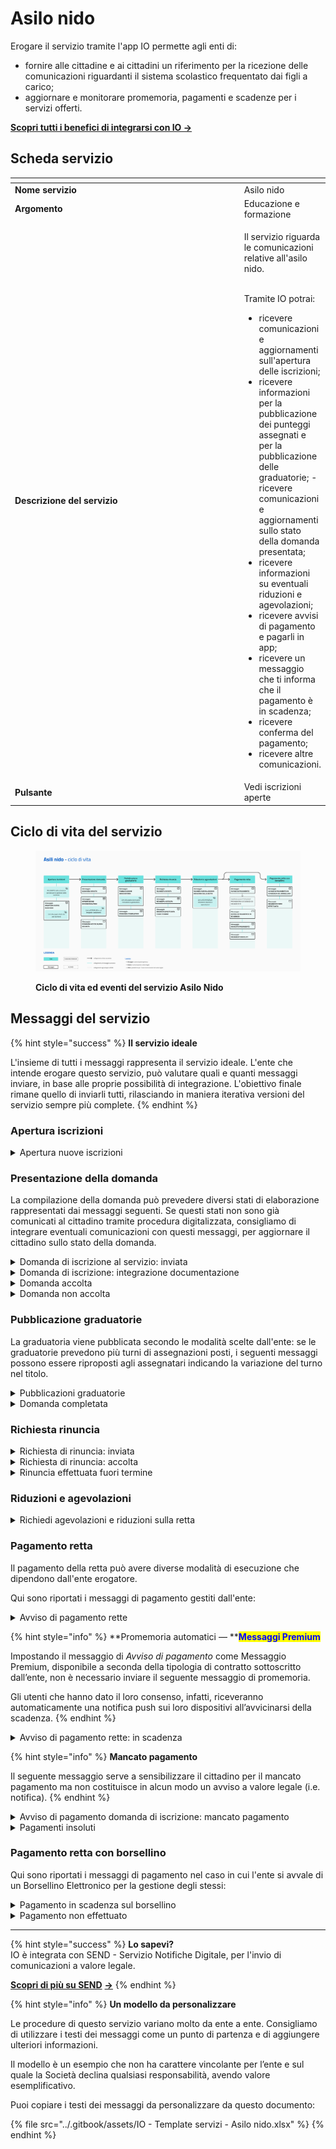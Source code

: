 # Asilo nido

Erogare il servizio tramite l'app IO permette agli enti di:

* fornire alle cittadine e ai cittadini un riferimento per la ricezione delle comunicazioni riguardanti il sistema scolastico frequentato dai figli a carico;
* aggiornare e monitorare promemoria, pagamenti e scadenze per i servizi offerti.

[**Scopri tutti i benefici di integrarsi con IO →** ](https://docs.pagopa.it/manuale-servizi/lapp-io/cose-io-e-qual-e-il-suo-obiettivo)

## Scheda servizio <a href="#scheda-servizio" id="scheda-servizio"></a>

<table data-header-hidden><thead><tr><th width="373"></th><th></th></tr></thead><tbody><tr><td><strong>Nome servizio</strong></td><td>Asilo nido</td></tr><tr><td><strong>Argomento</strong></td><td>Educazione e formazione</td></tr><tr><td><strong>Descrizione del servizio</strong></td><td><p>Il servizio riguarda le comunicazioni relative all'asilo nido.</p><p><br>Tramite IO potrai:</p><ul><li>ricevere comunicazioni e aggiornamenti sull'apertura delle iscrizioni;</li><li>ricevere informazioni per la pubblicazione dei punteggi assegnati e per la pubblicazione delle graduatorie; -ricevere comunicazioni e aggiornamenti sullo stato della domanda presentata;</li><li>ricevere informazioni su eventuali riduzioni e agevolazioni;</li><li>ricevere avvisi di pagamento e pagarli in app;</li><li>ricevere un messaggio che ti informa che il pagamento è in scadenza;</li><li>ricevere conferma del pagamento;</li><li>ricevere altre comunicazioni.</li></ul></td></tr><tr><td><strong>Pulsante</strong></td><td>Vedi iscrizioni aperte</td></tr></tbody></table>

## Ciclo di vita del servizio

<figure><img src="../.gitbook/assets/Educazione e formazione_Asili nido (1).png" alt=""><figcaption><p><strong>Ciclo di vita ed eventi del servizio Asilo Nido</strong></p></figcaption></figure>

## Messaggi del servizio&#x20;

{% hint style="success" %}
**Il servizio ideale**

L'insieme di tutti i messaggi rappresenta il servizio ideale. L'ente che intende erogare questo servizio, può valutare quali e quanti messaggi inviare, in base alle proprie possibilità di integrazione. L'obiettivo finale rimane quello di inviarli tutti, rilasciando in maniera iterativa versioni del servizio sempre più complete.
{% endhint %}

### Apertura iscrizioni

<details>

<summary>Apertura nuove iscrizioni</summary>

**🖋 Titolo del messaggio:** Sono aperte le iscrizioni per l'anno educativo \<aaaa/aaaa>

🗒 **Testo del messaggio**:&#x20;

Dal \<gg/mm/aaaa> al \<gg/mm/aaaa> potrai fare domanda di iscrizione al servizio \<tipologia di servizio> per l’anno educativo \<aaaa/aaaa>.

Per ulteriori informazioni e fare domanda d’iscrizione, \[visita questo sito]\(URL).

**🪄 Pulsante:** Fai domanda

***

**Destinatari**: Tutti i genitori/tutori che hanno responsabilità genitoriale di un minore iscritto ad un asilo nido dell’area geografica di azione del servizio.&#x20;

**Quando inviarlo**: Nei mesi precedenti l'inizio dell'anno educativo.

**User story**: Come cittadino voglio ricevere promemoria dell'apertura delle nuove iscrizioni.&#x20;

</details>

### **Presentazione della domanda**

La compilazione della domanda può prevedere diversi stati di elaborazione rappresentati dai messaggi seguenti. Se questi stati non sono già comunicati al cittadino tramite procedura digitalizzata, consigliamo di integrare eventuali comunicazioni con questi messaggi, per aggiornare il cittadino sullo stato della domanda.&#x20;

<details>

<summary>Domanda di iscrizione al servizio: inviata</summary>

**🖋 Titolo del messaggio:** Abbiamo ricevuto la tua domanda

🗒 **Testo del messaggio**:&#x20;

Il \<gg/mm/aaaa> abbiamo ricevuto la tua domanda di iscrizione per \<nome> \<cognome> al servizio \<tipologia del servizio>  per l’anno educativo \<aaaa/aaaa>.&#x20;

Il numero di protocollo della tua domanda è: \<nnnn>

Per consultare il riepilogo della domanda, \[visita questo sito]\(URL).

**🪄 Pulsante**: Vai alla tua domanda&#x20;

***

**Destinatari:** Il genitore/tutore che ha presentato domanda di iscrizione.

**Quando inviarlo:** Quando la domanda è ricevuta dall’ente.

**User story:** Come cittadino voglio ricevere aggiornamenti sullo stato della mia domanda.

</details>

<details>

<summary>Domanda di iscrizione: integrazione documentazione</summary>

**🖋 Titolo del messaggio:** Richiesta di integrazione

🗒 **Testo del messaggio**:&#x20;

Per elaborare la tua domanda di iscrizione per \<nome> \<cognome> al servizio \<tipologia di servizio> nr. \<nnnn> per l’anno educativo \<aaaa/aaaa>, abbiamo bisogno di ricevere entro il \<gg/mm/aaaa> altri documenti.

Consulta il riepilogo della domanda, \[visita questo sito]\(URL).

**🪄 Pulsante**: n/a

***

**Destinatari**: Il genitore/tutore che ha presentato domanda di iscrizione.

**Quando inviarlo**: Quando l’ente necessita di integrazione documentale alla domanda presentata.

**User story**: Come cittadino voglio ricevere aggiornamenti sullo stato della mia domanda.

</details>

<details>

<summary>Domanda accolta</summary>

**🖋 Titolo del messaggio:** La tua domanda è stata accolta

🗒 **Testo del messaggio**:&#x20;

La domanda di iscrizione per \<nome> \<cognome> al servizio \<tipologia di servizio> nr. \<nnnn> per l'anno educativo \<aaaa/aaaa> è stata accolta in \<gg/mm/aaaa>. \
Sarà possibile consultare la propria posizione in graduatoria dal \<gg/mm/aaaa>.

\[Se previsto] Per consultare il riepilogo della domanda, \[visita questo sito]\(URL).&#x20;

**🪄 Pulsante**: n/a

***

**Destinatari**: Il genitore/tutore che ha presentato domanda di iscrizione.

**Quando inviarlo**: Quando la domanda è accolta

**User story**: Come cittadino voglio ricevere aggiornamenti sullo stato della mia domanda.

</details>

<details>

<summary>Domanda non accolta</summary>

**🖋 Titolo del messaggio:** La tua domanda non è stata accolta

🗒 **Testo del messaggio**:&#x20;

La domanda di iscrizione per \<nome> \<cognome> al servizio \<tipologia di servizio> nr. \<nnnn> per l'anno educativo \<aaaa/aaaa> non è stata accolta.&#x20;

Per ulteriori informazioni, \[visita questo sito]\(URL).&#x20;

**🪄 Pulsante**: n/a

***

**Destinatari**: Il genitore/tutore che ha presentato domanda di iscrizione.

**Quando inviarlo**: Quando la domanda non è accolta

**User story**: Come cittadino voglio ricevere aggiornamenti sullo stato della mia domanda.

</details>

### **Pubblicazione graduatorie**&#x20;

La graduatoria viene pubblicata secondo le modalità scelte dall'ente: se le graduatorie prevedono più turni di assegnazioni posti, i seguenti messaggi possono essere riproposti agli assegnatari indicando la variazione del turno nel titolo.&#x20;

<details>

<summary>Pubblicazioni graduatorie </summary>

**🖋 Titolo del messaggio:** Pubblicata la graduatoria \<provvisoria/definitiva> per l’anno \<aaaa/aaaa>

🗒 **Testo del messaggio**:&#x20;

È disponibile la graduatoria di ammissione al servizio \<tipologia di servizio> per \<nome> \<cognome> per  l’anno educativo \<aaaa/aaaa>.

Se vuoi rinunciare alla tua posizione, hai tempo fino al \<gg/mm/aaaa>.

Per visualizzare la tua posizione in graduatoria \[visita questo sito]\(URL).

**🪄 Pulsante**: Vai alla graduatoria&#x20;

***

**Destinatari**: Tutti i genitori/tutori che hanno responsabilità genitoriale di un minore per il quale è stata fatta domanda di iscrizione.

**Quando inviarlo**: Quando è pubblicata la graduatoria di ammissione.

**User story**: Come cittadino voglio ricevere aggiornamenti sullo stato della mia domanda.

</details>

<details>

<summary>Domanda completata</summary>

**🖋 Titolo del messaggio:** Hai confermato la domanda d'iscrizione

🗒 **Testo del messaggio**:&#x20;

Hai confermato la posizione in graduatoria per la domanda di iscrizione per \<nome> \<cognome> al servizio \<tipologia di servizio> nr. \<nnnn> per l'anno educativo  \<aaaa/aaaa> presso \<scuola> .&#x20;

\[indicare eventuali comunicazioni future, ad esempio data d'inserimento a scuola]

Per consultare la tua domanda, \[visita questo sito]\(URL).&#x20;

**🪄 Pulsante**: n/a

***

**Destinatari**: Tutti i cittadini residenti nell’area geografica di azione del servizio che hanno IO e hanno completato una domanda di iscrizione.

**Quando inviarlo**: Quando il cittadino decide di accettare la posizione in graduatoria e completare la domanda di ammissione.&#x20;

**User story**: Come cittadino voglio ricevere notifica dello status della mia domanda di iscrizione.&#x20;

</details>

### Richiesta rinuncia

<details>

<summary>Richiesta di rinuncia: inviata</summary>

**🖋 Titolo del messaggio:** Abbiamo ricevuto la tua richiesta di rinuncia

🗒 **Testo del messaggio**:&#x20;

Abbiamo ricevuto la tua richiesta di rinuncia alla posizione in graduatoria di \<nome> \<cognome> per il servizio \<tipologia di servizio> per l’anno educativo \<aaaa>.

\[Inserire qui eventuali indicazioni su comunicazioni future]

Per ulteriori informazioni, \[visita questo sito]\(URL).

**🪄 Pulsante**: n/a

***

**Destinatari:** Il genitore/tutore che ha presentato richiesta di rinuncia.

**Quando inviarlo:** Quando il cittadino invia una richiesta di rinuncia.

**User story:** Come cittadino voglio ricevere comunicazioni sullo stato della mia richiesta.

</details>

<details>

<summary>Richiesta di rinuncia: accolta</summary>

**🖋 Titolo del messaggio:** Hai rinunciato alla tua posizione

🗒 **Testo del messaggio**:&#x20;

La tua richiesta di rinuncia alla tua posizione in graduatoria di \<nome> \<cognome> per il servizio \<tipologia di servizio> per l’anno educativo \<aaaa/aaaa> è stata accolta.

Per ulteriori informazioni, \[visita questo sito]\(URL).

**🪄 Pulsante**: n/a

***

**Destinatari:** Il genitore/tutore che ha presentato richiesta di rinuncia

**Quando inviarlo:** Quando la richiesta di rinuncia viene accolta dall’ente e la posizione rimossa dalla graduatoria

**User story:** Come cittadino voglio ricevere comunicazioni sull'esito della mia richiesta

</details>

<details>

<summary>Rinuncia effettuata fuori termine</summary>

🖋 **Titolo del messaggio**: Hai un nuovo avviso di pagamento

🗒 **Testo del messaggio**:&#x20;

C'è un avviso da pagare intestato a \<nome e cognome> e relativo a \<causale>. &#x20;

**Devi pagare**: <00,00> €&#x20;

**Entro il**: \<gg/mm/aaaa> &#x20;

Puoi pagare direttamente in app premendo “Vedi Avviso”, oppure tramite tutti i canali di pagamento della piattaforma pagoPA e le altre modalità di pagamento offerte dell'ente creditore.

Se hai già provveduto a pagare l'avviso ignora questo messaggio.

Per maggiori informazioni o per richiedere assistenza, contattaci tramite i canali che trovi nella scheda servizio.

🪄 **Pulsante**: Vedi Avviso

***

**Destinatari:** Il genitore/tutore che ha presentato richiesta di rinuncia.

**Quando inviarlo:** Quando la richiesta di rinuncia viene accolta dall’ente ma fuori dal termine prestabilito.

**User story:** Come cittadino voglio ricevere comunicazioni sull'esito della mia richiesta.

</details>

### Riduzioni e agevolazioni

<details>

<summary>Richiedi agevolazioni e riduzioni sulla retta</summary>

**🖋 Titolo del messaggio:** Richiedi agevolazioni

🗒 **Testo del messaggio**:&#x20;

I nuovi iscritti o già iscritti possono comunicare l'interesse a richiedere una retta agevolata o ridotta se:&#x20;

\[Inserire un breve elenco puntato di condizioni]&#x20;

Per ulteriori informazioni, \[visita questo sito]\(URL).&#x20;

**🪄 Pulsante**: Scopri tutte le agevolazioni

***

**Destinatari**: Tutti i genitori/tutori che hanno responsabilità genitoriale di un minore per il quale è stata fatta domanda di iscrizione.

**Quando inviarlo**: Quando l'anno educativo sta per iniziare e le iscrizioni stanno per essere finalizzate.

**User story**: Come cittadino voglio ricevere comunicazione sulle agevolazioni e riduzioni di cui potrei avere diritto.

</details>

### **Pagamento retta**&#x20;

Il pagamento della retta può avere diverse modalità di esecuzione che dipendono dall'ente erogatore.&#x20;

Qui sono riportati i messaggi di pagamento gestiti dall'ente:&#x20;

<details>

<summary>Avviso di pagamento rette</summary>

:sparkles: <mark style="color:blue;">**Messaggio Premium**</mark> — Se hai un contratto Premium, ti consigliamo di configurare questo messaggio con promemoria Premium: i destinatari verranno avvisati dell‘avvicinarsi della scadenza tramite notifica push.

***

**🖋 Titolo del messaggio:** Hai un nuovo avviso di pagamento

🗒 **Testo del messaggio**:

C'è un avviso da pagare intestato a \<nome e cognome> e relativo a \<causale>.

**Devi pagare:** <00,00> €

**Entro il:** \<gg/mm/aaaa>

Puoi pagare direttamente in app premendo “Vedi Avviso”, oppure tramite tutti i canali di pagamento della piattaforma pagoPA e le altre modalità di pagamento offerte dell'ente creditore.

Se hai già provveduto a pagare l'avviso ignora questo messaggio.

Per maggiori informazioni o per richiedere assistenza, contattaci tramite i canali che trovi nella scheda servizio.

In fase di pagamento, se previsto dall'ente, l'importo riportato nel messaggio potrebbe subire variazioni.

**🪄 Pulsante**: Vedi Avviso

***

**Destinatari:** Il genitore/tutore che ha un minore a carico regolarmente iscritto.

**Quando inviarlo:** Quando è richiesto il pagamento del servizio.

**User story:** Come genitore/tutore voglio ricevere comunicazione quando è possibile effettuare i pagamenti.

</details>

{% hint style="info" %}
**Promemoria automatici — **<mark style="color:blue;">**Messaggi Premium**</mark>

Impostando il messaggio di _Avviso di pagamento_ come Messaggio Premium, disponibile a seconda della tipologia di contratto sottoscritto dall’ente, non è necessario inviare il seguente messaggio di promemoria.

Gli utenti che hanno dato il loro consenso, infatti, riceveranno automaticamente una notifica push sui loro dispositivi all’avvicinarsi della scadenza.
{% endhint %}

<details>

<summary>Avviso di pagamento rette: in scadenza</summary>

**🖋 Titolo del messaggio:** Hai un pagamento in scadenza

🗒 **Testo del messaggio**:

Il tuo pagamento per l’iscrizione di \<nome> \<cognome> al servizio \<tipologia di servizio> per l’anno \<aaaa> sta per scadere.

Se hai già provveduto a pagare l’avviso ignora questo messaggio.

**🪄 Pulsante**: Vedi Avviso

***

**Destinatari:** Il genitore/tutore che ha un minore a carico regolarmente iscritto.

**Quando inviarlo:** Quando il pagamento è prossimo alla scadenza.

**User story:** Come cittadino voglio ricevere un promemoria per i pagamenti in scadenza.

</details>

{% hint style="info" %}
**Mancato pagamento**

Il seguente messaggio serve a sensibilizzare il cittadino per il mancato pagamento ma non costituisce in alcun modo un avviso a valore legale (i.e. notifica).
{% endhint %}

<details>

<summary>Avviso di pagamento domanda di iscrizione: mancato pagamento</summary>

**🖋 Titolo del messaggio:** Pagamento non effettuato

🗒 **Testo del messaggio**:&#x20;

Il tuo pagamento per \<causale> è scaduto il \<gg/mm/aaaa>.

Se hai già provveduto a pagare l’avviso ignora questo messaggio.&#x20;

**🪄 Pulsante**: Vedi Avviso

***

**Destinatari**: Il genitore/tutore che ha un minore a carico regolarmente iscritto.

**Quando inviarlo**: Quando il pagamento non è stato effettuato entro il termine.

**User story**: Come cittadino voglio ricevere un promemoria per i pagamenti scaduti.

</details>

<details>

<summary>Pagamenti insoluti</summary>

**🖋 Titolo del messaggio:** L'iscrizione al servizio è bloccata da pagamenti insoluti

🗒 **Testo del messaggio**:&#x20;

Risultano pagamenti insoluti a carico di \<nome> \<cognome> e relative a \<causale>.

Per maggiori informazioni o per richiedere assistenza, contattaci tramite i canali che trovi nella scheda servizio o \[visita il sito]\(URL).&#x20;

**🪄 Pulsante**: Vedi Avviso

***

**Destinatari**: Il genitore/tutore che ha un minore a carico regolarmente iscritto

**Quando inviarlo**: Quando risultano pagamenti pendenti a carico del cittadino

**User story**: Come cittadino voglio ricevere avvisi su pagamenti insoluti a mio carico

</details>

### Pagamento retta con borsellino

Qui sono riportati i messaggi di pagamento nel caso in cui l'ente si avvale di un Borsellino Elettronico per la gestione degli stessi:&#x20;

<details>

<summary>Pagamento in scadenza sul borsellino</summary>

**🖋 Titolo del messaggio:** Hai un pagamento in scadenza

🗒 **Testo del messaggio**:&#x20;

Il termine per il pagamento relativo alla retta scolastica per \<nome> \<cognome> scadrà il \<gg/mm/aaaa>.

Ricarica il tuo borsellino elettronico con l'importo dovuto entro la data di scadenza.&#x20;

Per ulteriori informazioni, \[visita questo sito]\(URL).&#x20;

**🪄 Pulsante**: n/a

***

**Destinatari**: Il genitore/tutore che ha un minore a carico regolarmente iscritto.

**Quando inviarlo**: Quando il pagamento per la retta è prossimo alla scadenza.

**User story**: Come cittadino voglio ricevere un promemoria per i pagamenti in scadenza.

</details>

<details>

<summary>Pagamento non effettuato</summary>

**🖋 Titolo del messaggio:** Pagamento non effettuato: ricarica il borsellino

🗒 **Testo del messaggio**:&#x20;

Il pagamento automatico per \<causale> non è stato effettuato tramite il borsellino elettronico gestito da \<ente>.

Ricarica ora per saldare l'importo dovuto. Per farlo, \[sito]\(URL).&#x20;

Per ulteriori informazioni, \[visita questo sito]\(URL).&#x20;

**🪄 Pulsante**: n/a

***

**Destinatari**: Il genitore/tutore che ha un minore a carico regolarmente iscritto.

**Quando inviarlo**: Quando il pagamento di una retta non è stato effettuato.

**User story**: Come cittadino voglio ricevere notifica immediata del mancato addebito sul mio borsellino elettronico.

</details>

***

{% hint style="success" %}
**Lo sapevi?**\
IO è integrata con SEND - Servizio Notifiche Digitale, per l'invio di comunicazioni a valore legale.

[**Scopri di più su SEND**](https://notifichedigitali.pagopa.it/) [**->**](https://www.pagopa.it/it/prodotti-e-servizi/piattaforma-notifiche-digitali)
{% endhint %}

{% hint style="info" %}
**Un modello da personalizzare**

Le procedure di questo servizio variano molto da ente a ente. Consigliamo di utilizzare i testi dei messaggi come un punto di partenza e di aggiungere ulteriori informazioni.

Il modello è un esempio che non ha carattere vincolante per l’ente e sul quale la Società declina qualsiasi responsabilità, avendo valore esemplificativo.

Puoi copiare i testi dei messaggi da personalizzare da questo documento:

{% file src="../.gitbook/assets/IO - Template servizi - Asilo nido.xlsx" %}
{% endhint %}
